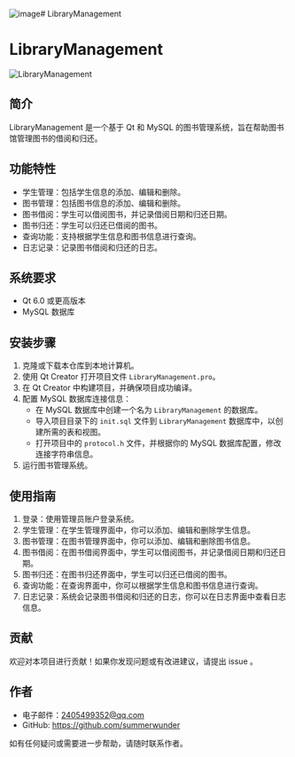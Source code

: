 ![image](https://github.com/summerwunder/LibraryManagement/assets/134956419/0686e4ea-29b0-4132-acf3-22000177bd3c)# LibraryManagement

# LibraryManagement

![LibraryManagement](https://github.com/summerwunder/LibraryManagement/blob/main/assets/LibraryManagement.png)

## 简介

LibraryManagement 是一个基于 Qt 和 MySQL 的图书管理系统，旨在帮助图书馆管理图书的借阅和归还。

## 功能特性

- 学生管理：包括学生信息的添加、编辑和删除。
- 图书管理：包括图书信息的添加、编辑和删除。
- 图书借阅：学生可以借阅图书，并记录借阅日期和归还日期。
- 图书归还：学生可以归还已借阅的图书。
- 查询功能：支持根据学生信息和图书信息进行查询。
- 日志记录：记录图书借阅和归还的日志。

## 系统要求

- Qt 6.0 或更高版本
- MySQL 数据库

## 安装步骤

1. 克隆或下载本仓库到本地计算机。
2. 使用 Qt Creator 打开项目文件 `LibraryManagement.pro`。
3. 在 Qt Creator 中构建项目，并确保项目成功编译。
4. 配置 MySQL 数据库连接信息：
   - 在 MySQL 数据库中创建一个名为 `LibraryManagement` 的数据库。
   - 导入项目目录下的 `init.sql` 文件到 `LibraryManagement` 数据库中，以创建所需的表和视图。
   - 打开项目中的 `protocol.h` 文件，并根据你的 MySQL 数据库配置，修改连接字符串信息。
5. 运行图书管理系统。

## 使用指南

1. 登录：使用管理员账户登录系统。
2. 学生管理：在学生管理界面中，你可以添加、编辑和删除学生信息。
3. 图书管理：在图书管理界面中，你可以添加、编辑和删除图书信息。
4. 图书借阅：在图书借阅界面中，学生可以借阅图书，并记录借阅日期和归还日期。
5. 图书归还：在图书归还界面中，学生可以归还已借阅的图书。
6. 查询功能：在查询界面中，你可以根据学生信息和图书信息进行查询。
7. 日志记录：系统会记录图书借阅和归还的日志，你可以在日志界面中查看日志信息。

## 贡献

欢迎对本项目进行贡献！如果你发现问题或有改进建议，请提出 issue 。

## 作者

- 电子邮件：2405499352@qq.com
- GitHub: https://github.com/summerwunder

如有任何疑问或需要进一步帮助，请随时联系作者。


